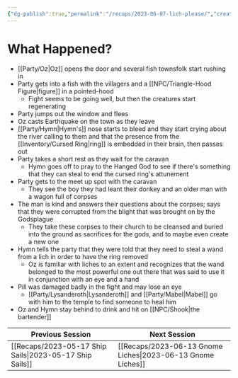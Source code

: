 ```yaml
---
{"dg-publish":true,"permalink":"/recaps/2023-06-07-lich-please/","created":"","updated":""}
---
```


# What Happened? 

 - [[Party/Oz\|Oz]] opens the door and several fish townsfolk start rushing in
 - Party gets into a fish with the villagers and a [[NPC/Triangle-Hood Figure\|figure]] in a pointed-hood
	 - Fight seems to be going well, but then the creatures start regenerating 
- Party jumps out the window and flees 
- Oz casts Earthquake on the town as they leave 
- [[Party/Hymn\|Hymn's]] nose starts to bleed and they start crying about the river calling to them and that the presence from the [[Inventory/Cursed Ring\|ring]] is embedded in their brain, then passes out 
- Party takes a short rest as they wait for the caravan 
	- Hymn goes off to pray to the Hanged God to see if there's something that they can steal to end the cursed ring's attunement
- Party gets to the meet up spot with the caravan
	- They see the boy they had leant their donkey and an older man with a wagon full of corpses
- The man is kind and answers their questions about the  corpses; says that they were corrupted from the blight that was brought on by the Godsplague 
	- They take these corpses to their church to be cleansed and buried into the ground as sacrifices for the gods, and to maybe even create a new one
- Hymn tells the party that they were told that they need to steal a wand from a lich in order to have the ring removed
	- Oz is familiar with liches to an extent and recognizes that the wand belonged to the most powerful one out there that was said to use it in conjunction with an eye and a hand 
- Pill was damaged badly in the fight and may lose an eye 
	- [[Party/Lysanderoth\|Lysanderoth]]  and [[Party/Mabel\|Mabel]] go with him to the temple to find someone to heal him
- Oz and Hymn stay behind to drink and hit on [[NPC/Shook\|the bartender]] 


|  **Previous Session** | **Next Session** |
| --- | --- |
| [[Recaps/2023-05-17 Ship Sails\|2023-05-17 Ship Sails]]    | [[Recaps/2023-06-13 Gnome Liches\|2023-06-13 Gnome Liches]]    |